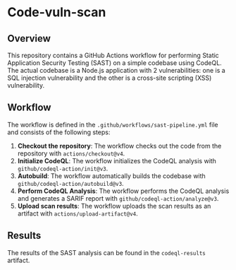 # Code-vuln-scan

## Overview

This repository contains a GitHub Actions workflow for performing Static Application Security Testing (SAST) on a simple codebase using CodeQL.
The actual codebase is a Node.js application with 2 vulnerabilities: one is a SQL injection vulnerability and the other is a cross-site scripting (XSS) vulnerability.

## Workflow

The workflow is defined in the `.github/workflows/sast-pipeline.yml` file and consists of the following steps:

1. **Checkout the repository**: The workflow checks out the code from the repository with `actions/checkout@v4`.
2. **Initialize CodeQL**: The workflow initializes the CodeQL analysis with `github/codeql-action/init@v3`.
3. **Autobuild**: The workflow automatically builds the codebase with `github/codeql-action/autobuild@v3`.
4. **Perform CodeQL Analysis**: The workflow performs the CodeQL analysis and generates a SARIF report with `github/codeql-action/analyze@v3`.
5. **Upload scan results**: The workflow uploads the scan results as an artifact with `actions/upload-artifact@v4`.

## Results

The results of the SAST analysis can be found in the `codeql-results` artifact.
